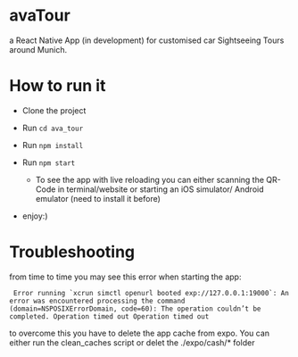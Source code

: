 # avaTour

a React Native App (in development) for customised car Sightseeing Tours around Munich. 

# How to run it

- Clone the project

- Run `cd ava_tour`

- Run `npm install`

- Run `npm start`

  - To see the app with live reloading you can either scanning the QR-Code in terminal/website or starting an iOS simulator/       Android emulator (need to install it before)
  
- enjoy:)



# Troubleshooting

from time to time you may see this error when starting the app:

     Error running `xcrun simctl openurl booted exp://127.0.0.1:19000`: An error was encountered processing the command            (domain=NSPOSIXErrorDomain, code=60): The operation couldn’t be completed. Operation timed out Operation timed out

to overcome this you have to delete the app cache from expo. You can either run the  clean_caches script or delet the ./expo/cash/* folder

